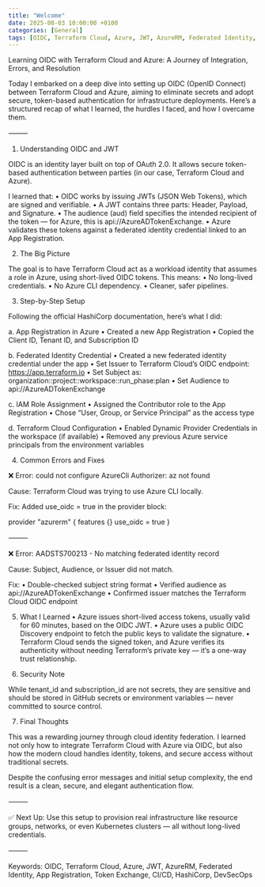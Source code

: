 ```yaml
---
title: "Welcome"
date: 2025-08-03 10:00:00 +0100
categories: [General]
tags: [OIDC, Terraform Cloud, Azure, JWT, AzureRM, Federated Identity, App Registration, Token Exchange, CI/CD, HashiCorp, DevSecOps]
---
```


Learning OIDC with Terraform Cloud and Azure: A Journey of Integration, Errors, and Resolution

Today I embarked on a deep dive into setting up OIDC (OpenID Connect) between Terraform Cloud and Azure, aiming to eliminate secrets and adopt secure, token-based authentication for infrastructure deployments. Here’s a structured recap of what I learned, the hurdles I faced, and how I overcame them.

⸻

1. Understanding OIDC and JWT

OIDC is an identity layer built on top of OAuth 2.0. It allows secure token-based authentication between parties (in our case, Terraform Cloud and Azure).

I learned that:
	•	OIDC works by issuing JWTs (JSON Web Tokens), which are signed and verifiable.
	•	A JWT contains three parts: Header, Payload, and Signature.
	•	The audience (aud) field specifies the intended recipient of the token — for Azure, this is api://AzureADTokenExchange.
	•	Azure validates these tokens against a federated identity credential linked to an App Registration.

2. The Big Picture

The goal is to have Terraform Cloud act as a workload identity that assumes a role in Azure, using short-lived OIDC tokens. This means:
	•	No long-lived credentials.
	•	No Azure CLI dependency.
	•	Cleaner, safer pipelines.

3. Step-by-Step Setup

Following the official HashiCorp documentation, here’s what I did:

a. App Registration in Azure
	•	Created a new App Registration
	•	Copied the Client ID, Tenant ID, and Subscription ID

b. Federated Identity Credential
	•	Created a new federated identity credential under the app
	•	Set Issuer to Terraform Cloud’s OIDC endpoint: https://app.terraform.io
	•	Set Subject as:
organization:<org>:project:<project>:workspace:<workspace>:run_phase:plan
	•	Set Audience to api://AzureADTokenExchange

c. IAM Role Assignment
	•	Assigned the Contributor role to the App Registration
	•	Chose “User, Group, or Service Principal” as the access type

d. Terraform Cloud Configuration
	•	Enabled Dynamic Provider Credentials in the workspace (if available)
	•	Removed any previous Azure service principals from the environment variables

4. Common Errors and Fixes

❌ Error: could not configure AzureCli Authorizer: az not found

Cause: Terraform Cloud was trying to use Azure CLI locally.

Fix: Added use_oidc = true in the provider block:

provider "azurerm" {
  features {}
  use_oidc = true
}


⸻

❌ Error: AADSTS700213 - No matching federated identity record

Cause: Subject, Audience, or Issuer did not match.

Fix:
	•	Double-checked subject string format
	•	Verified audience as api://AzureADTokenExchange
	•	Confirmed issuer matches the Terraform Cloud OIDC endpoint

5. What I Learned
	•	Azure issues short-lived access tokens, usually valid for 60 minutes, based on the OIDC JWT.
	•	Azure uses a public OIDC Discovery endpoint to fetch the public keys to validate the signature.
	•	Terraform Cloud sends the signed token, and Azure verifies its authenticity without needing Terraform’s private key — it’s a one-way trust relationship.

6. Security Note

While tenant_id and subscription_id are not secrets, they are sensitive and should be stored in GitHub secrets or environment variables — never committed to source control.

7. Final Thoughts

This was a rewarding journey through cloud identity federation. I learned not only how to integrate Terraform Cloud with Azure via OIDC, but also how the modern cloud handles identity, tokens, and secure access without traditional secrets.

Despite the confusing error messages and initial setup complexity, the end result is a clean, secure, and elegant authentication flow.

⸻

✅ Next Up: Use this setup to provision real infrastructure like resource groups, networks, or even Kubernetes clusters — all without long-lived credentials.

⸻

Keywords: OIDC, Terraform Cloud, Azure, JWT, AzureRM, Federated Identity, App Registration, Token Exchange, CI/CD, HashiCorp, DevSecOps
